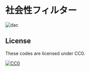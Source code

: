 社会性フィルター
================

![dac](https://cloud.githubusercontent.com/assets/4361134/21584209/9063d856-d0e2-11e6-8f1b-dae899f7dea8.gif)

License
-------

These codes are licensed under CC0.

[![CC0](http://i.creativecommons.org/p/zero/1.0/88x31.png "CC0")](http://creativecommons.org/publicdomain/zero/1.0/deed.en)
